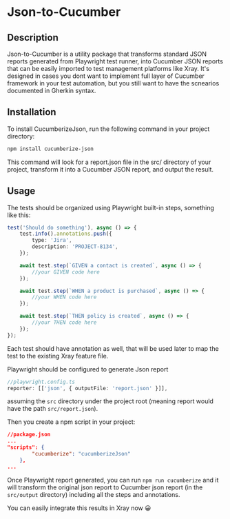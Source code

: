 # Json-to-Cucumber

## Description

Json-to-Cucumber is a utility package that transforms standard JSON reports generated from Playwright test runner, into Cucumber JSON reports that can be easily imported to test management platforms like Xray. It's designed in cases you dont want to implement full layer of Cucumber framework in your test automation, but you still want to have the scnearios documented in Gherkin syntax.

## Installation

To install CucumberizeJson, run the following command in your project directory:

```bash
npm install cucumberize-json
```

This command will look for a report.json file in the src/ directory of your project, transform it into a Cucumber JSON report, and output the result.

## Usage

The tests should be organized using Playwright built-in steps, something like this:

```ts
test('Should do something'), async () => {
	test.info().annotations.push({
		type: 'Jira',
		description: 'PROJECT-8134',
	});

	await test.step(`GIVEN a contact is created`, async () => {
		//your GIVEN code here
	});

	await test.step(`WHEN a product is purchased`, async () => {
		//your WHEN code here
	});

	await test.step(`THEN policy is created`, async () => {
		//your THEN code here
	});
});
```

Each test should have annotation as well, that will be used later to map the test to the existing Xray feature file.

Playwright should be configured to generate Json report

```ts
//playwright.config.ts
reporter: [['json', { outputFile: 'report.json' }]],
```

assuming the `src` directory under the project root (meaning report would have the path `src/report.json`).

Then you create a npm script in your project:

```json
//package.json
...
"scripts": {
		"cucumberize": "cucumberizeJson"
	},
...
```

Once Playwright report generated, you can run `npm run cucumberize` and it will transform the original json report to Cucumber json report (in the `src/output` directory) including all the steps and annotations.

You can easily integrate this results in Xray now 😀
